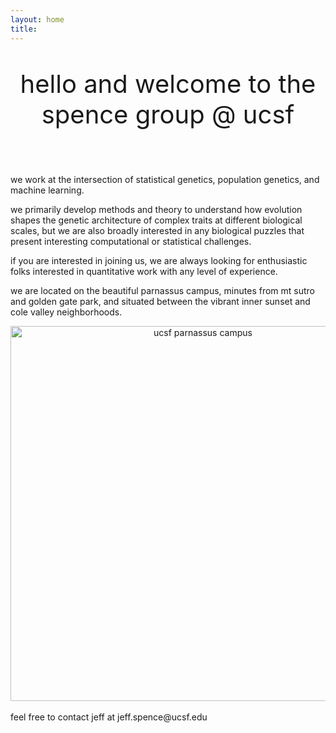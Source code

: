 ```yaml
---
layout: home
title: 
---
```


<center>
<p style="font-size:40px">hello and welcome to the spence group @ ucsf</p>
</center>
<br>

we work at the intersection of statistical genetics, population genetics,
and machine learning.

we primarily develop methods and theory to understand how
evolution shapes the genetic architecture of complex traits at
different biological scales, but we are also broadly interested
in any biological puzzles that present interesting computational or
statistical challenges.

if you
are interested in joining us, we are always looking for enthusiastic
folks interested in quantitative work with any level of experience.

we are located on the beautiful parnassus campus, minutes from
mt sutro and golden gate park, and situated between the vibrant
inner sunset and cole valley neighborhoods.

<center>
<img src="../assets/parnassus.jpg" alt="ucsf parnassus campus" width="600" />
</center>
<br>
feel free to contact jeff at jeff.spence@ucsf.edu
